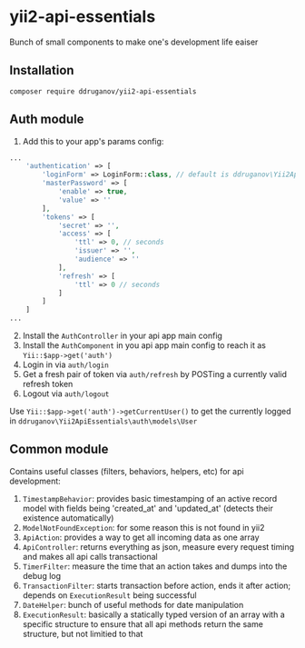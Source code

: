 # yii2-api-essentials

Bunch of small components to make one's development life eaiser

## Installation

`composer require ddruganov/yii2-api-essentials`

## Auth module

1. Add this to your app's params config:

```php
...
    'authentication' => [
        'loginForm' => LoginForm::class, // default is ddruganov\Yii2ApiEssentials\auth\models\forms\LoginForm
        'masterPassword' => [
            'enable' => true,
            'value' => ''
        ],
        'tokens' => [
            'secret' => '',
            'access' => [
                'ttl' => 0, // seconds
                'issuer' => '',
                'audience' => ''
            ],
            'refresh' => [
                'ttl' => 0 // seconds
            ]
        ]
    ]
...
```

2. Install the `AuthController` in your api app main config
3. Install the `AuthComponent` in you api app main config to reach it as `Yii::$app->get('auth')`
4. Login in via `auth/login`
5. Get a fresh pair of token via `auth/refresh` by POSTing a currently valid refresh token
6. Logout via `auth/logout`

Use `Yii::$app->get('auth')->getCurrentUser()` to get the currently logged in `ddruganov\Yii2ApiEssentials\auth\models\User`

## Common module

Contains useful classes (filters, behaviors, helpers, etc) for api development:

1. `TimestampBehavior`: provides basic timestamping of an active record model with fields being 'created_at' and 'updated_at' (detects their existence automatically)
2. `ModelNotFoundException`: for some reason this is not found in yii2
3. `ApiAction`: provides a way to get all incoming data as one array
4. `ApiController`: returns everything as json, measure every request timing and makes all api calls transactional
5. `TimerFilter`: measure the time that an action takes and dumps into the debug log
6. `TransactionFilter`: starts transaction before action, ends it after action; depends on `ExecutionResult` being successful
7. `DateHelper`: bunch of useful methods for date manipulation
8. `ExecutionResult`: basically a statically typed version of an array with a specific structure to ensure that all api methods return the same structure, but not limitied to that
